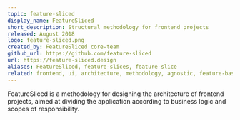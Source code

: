 ```yaml
---
topic: feature-sliced
display_name: FeatureSliced
short_description: Structural methodology for frontend projects
released: August 2018
logo: feature-sliced.png
created_by: FeatureSliced core-team
github_url: https://github.com/feature-sliced
url: https://feature-sliced.design
aliases: FeatureSliced, feature-slices, feature-slice
related: frontend, ui, architecture, methodology, agnostic, feature-based, feature-driven, domain-driven, react, vue, svelte
---
```


FeatureSliced is a methodology for designing the architecture of frontend projects, aimed at dividing the application according to business logic and scopes of responsibility.
